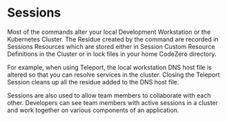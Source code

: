 # Sessions

Most of the commands alter your local Development Workstation or the Kubernetes Cluster. 
The Residue created by the command are recorded in Sessions Resources which are stored either in 
Session Custom Resource Definitions in 
the Cluster or in lock files in your home CodeZero directory.

For example, when using Teleport, the local workstation DNS host file is altered so that you can resolve services 
in the cluster. Closing the Teleport Session cleans up all the residue added to the DNS host file.

Sessions are also used to allow team members to collaborate with each other. 
Developers can see team members with active sessions in a cluster and work together on various components of an application.